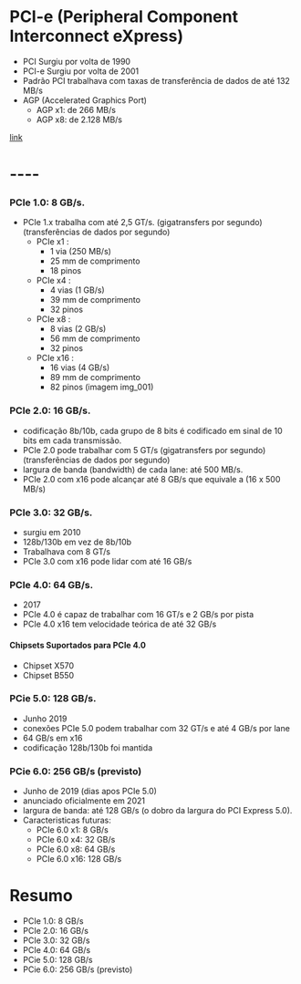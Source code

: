 # PCI-e (Peripheral Component Interconnect eXpress)
- PCI Surgiu por volta de 1990
- PCI-e Surgiu por volta de 2001
- Padrão PCI trabalhava com taxas de transferência de dados de até 132 MB/s
- AGP (Accelerated Graphics Port)
  - AGP x1: de   266 MB/s 
  - AGP x8: de 2.128 MB/s 

[link](https://www.infowester.com/pci-express.php)

# ----


### PCIe 1.0: 8 GB/s.
- PCIe 1.x trabalha com até 2,5 GT/s. (gigatransfers por segundo) (transferências de dados por segundo)
  - PCIe x1 : 
    - 1 via (250 MB/s)
    - 25 mm de comprimento
    - 18 pinos
  - PCIe x4 : 
    - 4 vias (1 GB/s)
    - 39 mm de comprimento
    - 32 pinos
  - PCIe x8 : 
    - 8 vias (2 GB/s)
    - 56 mm de comprimento
    - 32 pinos
  - PCIe x16 : 
    - 16 vias (4 GB/s)
    - 89 mm de comprimento
    - 82 pinos
(imagem img_001)  

### PCIe 2.0: 16 GB/s.
- codificação 8b/10b, cada grupo de 8 bits é codificado em sinal de 10 bits em cada transmissão.
- PCIe 2.0 pode trabalhar com 5 GT/s (gigatransfers por segundo) (transferências de dados por segundo)
- largura de banda (bandwidth) de cada lane: até 500 MB/s.
- PCIe 2.0 com x16 pode alcançar até 8 GB/s que equivale a (16 x 500 MB/s)


### PCIe 3.0: 32 GB/s.
- surgiu em 2010
- 128b/130b em vez de 8b/10b
- Trabalhava com 8 GT/s
- PCIe 3.0 com x16 pode lidar com até 16 GB/s


### PCIe 4.0: 64 GB/s.
- 2017 
- PCIe 4.0 é capaz de trabalhar com 16 GT/s e 2 GB/s por pista
- PCIe 4.0 x16 tem velocidade teórica de até 32 GB/s

#### Chipsets Suportados para PCIe 4.0
- Chipset X570
- Chipset B550



### PCie 5.0: 128 GB/s.
- Junho 2019
- conexões PCIe 5.0 podem trabalhar com 32 GT/s e até 4 GB/s por lane
- 64 GB/s em x16
- codificação 128b/130b foi mantida


### PCie 6.0: 256 GB/s (previsto)
- Junho de 2019 (dias apos PCIe 5.0)
- anunciado oficialmente em 2021
- largura de banda: até 128 GB/s (o dobro da largura do PCI Express 5.0).
- Caracteristicas futuras:
  - PCIe 6.0 x1: 8 GB/s
  - PCIe 6.0 x4: 32 GB/s
  - PCIe 6.0 x8: 64 GB/s
  - PCIe 6.0 x16: 128 GB/s

# Resumo

- PCIe 1.0: 8 GB/s
- PCIe 2.0: 16 GB/s
- PCIe 3.0: 32 GB/s
- PCIe 4.0: 64 GB/s
- PCie 5.0: 128 GB/s
- PCie 6.0: 256 GB/s (previsto)
